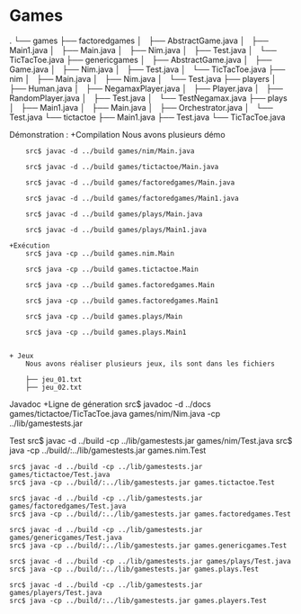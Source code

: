 # Games


.
└── games
    ├── factoredgames
    │   ├── AbstractGame.java
    │   ├── Main1.java
    │   ├── Main.java
    │   ├── Nim.java
    │   ├── Test.java
    │   └── TicTacToe.java
    ├── genericgames
    │   ├── AbstractGame.java
    │   ├── Game.java
    │   ├── Nim.java
    │   ├── Test.java
    │   └── TicTacToe.java
    ├── nim
    │   ├── Main.java
    │   ├── Nim.java
    │   └── Test.java
    ├── players
    │   ├── Human.java
    │   ├── NegamaxPlayer.java
    │   ├── Player.java
    │   ├── RandomPlayer.java
    │   ├── Test.java
    │   └── TestNegamax.java
    ├── plays
    │   ├── Main1.java
    │   ├── Main.java
    │   ├── Orchestrator.java
    │   └── Test.java
    └── tictactoe
        ├── Main1.java
        ├── Test.java
        └── TicTacToe.java

Démonstration :
    +Compilation
        Nous avons plusieurs démo

        src$ javac -d ../build games/nim/Main.java

        src$ javac -d ../build games/tictactoe/Main.java

        src$ javac -d ../build games/factoredgames/Main.java

        src$ javac -d ../build games/factoredgames/Main1.java

        src$ javac -d ../build games/plays/Main.java

        src$ javac -d ../build games/plays/Main1.java

    +Exécution
        src$ java -cp ../build games.nim.Main

        src$ java -cp ../build games.tictactoe.Main

        src$ java -cp ../build games.factoredgames.Main

        src$ java -cp ../build games.factoredgames.Main1

        src$ java -cp ../build games.plays/Main

        src$ java -cp ../build games.plays.Main1


    + Jeux
        Nous avons réaliser plusieurs jeux, ils sont dans les fichiers
        
        ├── jeu_01.txt
        ├── jeu_02.txt
Javadoc
    +Ligne de géneration
    src$ javadoc -d ../docs games/tictactoe/TicTacToe.java games/nim/Nim.java -cp ../lib/gamestests.jar


Test
    src$ javac -d ../build -cp ../lib/gamestests.jar games/nim/Test.java
    src$ java -cp ../build/:../lib/gamestests.jar games.nim.Test

    src$ javac -d ../build -cp ../lib/gamestests.jar games/tictactoe/Test.java
    src$ java -cp ../build/:../lib/gamestests.jar games.tictactoe.Test

    src$ javac -d ../build -cp ../lib/gamestests.jar games/factoredgames/Test.java
    src$ java -cp ../build/:../lib/gamestests.jar games.factoredgames.Test

    src$ javac -d ../build -cp ../lib/gamestests.jar games/genericgames/Test.java
    src$ java -cp ../build/:../lib/gamestests.jar games.genericgames.Test

    src$ javac -d ../build -cp ../lib/gamestests.jar games/plays/Test.java
    src$ java -cp ../build/:../lib/gamestests.jar games.plays.Test

    src$ javac -d ../build -cp ../lib/gamestests.jar games/players/Test.java
    src$ java -cp ../build/:../lib/gamestests.jar games.players.Test

